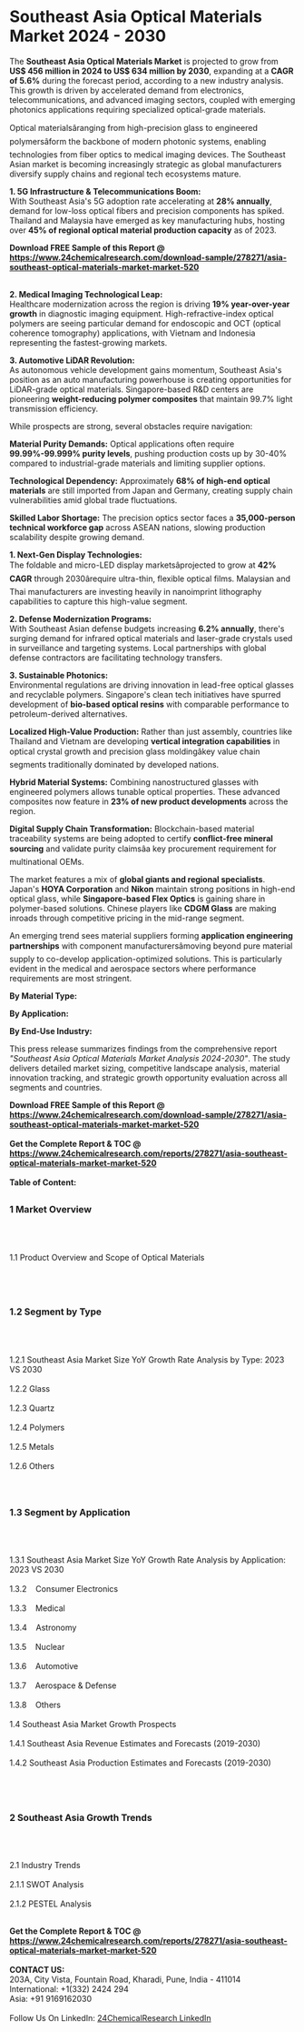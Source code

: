 <h1>Southeast Asia Optical Materials Market 2024 - 2030</h1><p>The <strong>Southeast Asia Optical Materials Market</strong> is projected to grow from <strong>US$ 456 million in 2024 to US$ 634 million by 2030</strong>, expanding at a <strong>CAGR of 5.6%</strong> during the forecast period, according to a new industry analysis. This growth is driven by accelerated demand from electronics, telecommunications, and advanced imaging sectors, coupled with emerging photonics applications requiring specialized optical-grade materials.</p><p>Optical materialsâranging from high-precision glass to engineered polymersâform the backbone of modern photonic systems, enabling technologies from fiber optics to medical imaging devices. The Southeast Asian market is becoming increasingly strategic as global manufacturers diversify supply chains and regional tech ecosystems mature.</p><p><strong>1. 5G Infrastructure &amp; Telecommunications Boom:</strong><br>
With Southeast Asia's 5G adoption rate accelerating at <strong>28% annually</strong>, demand for low-loss optical fibers and precision components has spiked. Thailand and Malaysia have emerged as key manufacturing hubs, hosting over <strong>45% of regional optical material production capacity</strong> as of 2023.</p><div><b>Download FREE Sample of this Report @ 
            <a href="https://www.24chemicalresearch.com/download-sample/278271/asia-southeast-optical-materials-market-market-520">
            https://www.24chemicalresearch.com/download-sample/278271/asia-southeast-optical-materials-market-market-520</a></b></div><br><p><strong>2. Medical Imaging Technological Leap:</strong><br>
Healthcare modernization across the region is driving <strong>19% year-over-year growth</strong> in diagnostic imaging equipment. High-refractive-index optical polymers are seeing particular demand for endoscopic and OCT (optical coherence tomography) applications, with Vietnam and Indonesia representing the fastest-growing markets.</p><p><strong>3. Automotive LiDAR Revolution:</strong><br>
As autonomous vehicle development gains momentum, Southeast Asia's position as an auto manufacturing powerhouse is creating opportunities for LiDAR-grade optical materials. Singapore-based R&amp;D centers are pioneering <strong>weight-reducing polymer composites</strong> that maintain 99.7% light transmission efficiency.</p><p>While prospects are strong, several obstacles require navigation:</p><p><strong>Material Purity Demands:</strong> Optical applications often require <strong>99.99%-99.999% purity levels</strong>, pushing production costs up by 30-40% compared to industrial-grade materials and limiting supplier options.</p><p><strong>Technological Dependency:</strong> Approximately <strong>68% of high-end optical materials</strong> are still imported from Japan and Germany, creating supply chain vulnerabilities amid global trade fluctuations.</p><p><strong>Skilled Labor Shortage:</strong> The precision optics sector faces a <strong>35,000-person technical workforce gap</strong> across ASEAN nations, slowing production scalability despite growing demand.</p><p><strong>1. Next-Gen Display Technologies:</strong><br>
The foldable and micro-LED display marketsâprojected to grow at <strong>42% CAGR</strong> through 2030ârequire ultra-thin, flexible optical films. Malaysian and Thai manufacturers are investing heavily in nanoimprint lithography capabilities to capture this high-value segment.</p><p><strong>2. Defense Modernization Programs:</strong><br>
With Southeast Asian defense budgets increasing <strong>6.2% annually</strong>, there's surging demand for infrared optical materials and laser-grade crystals used in surveillance and targeting systems. Local partnerships with global defense contractors are facilitating technology transfers.</p><p><strong>3. Sustainable Photonics:</strong><br>
Environmental regulations are driving innovation in lead-free optical glasses and recyclable polymers. Singapore's clean tech initiatives have spurred development of <strong>bio-based optical resins</strong> with comparable performance to petroleum-derived alternatives.</p><p><strong>Localized High-Value Production:</strong> Rather than just assembly, countries like Thailand and Vietnam are developing <strong>vertical integration capabilities</strong> in optical crystal growth and precision glass moldingâkey value chain segments traditionally dominated by developed nations.</p><p><strong>Hybrid Material Systems:</strong> Combining nanostructured glasses with engineered polymers allows tunable optical properties. These advanced composites now feature in <strong>23% of new product developments</strong> across the region.</p><p><strong>Digital Supply Chain Transformation:</strong> Blockchain-based material traceability systems are being adopted to certify <strong>conflict-free mineral sourcing</strong> and validate purity claimsâa key procurement requirement for multinational OEMs.</p><p>The market features a mix of <strong>global giants and regional specialists</strong>. Japan's <strong>HOYA Corporation</strong> and <strong>Nikon</strong> maintain strong positions in high-end optical glass, while <strong>Singapore-based Flex Optics</strong> is gaining share in polymer-based solutions. Chinese players like <strong>CDGM Glass</strong> are making inroads through competitive pricing in the mid-range segment.</p><p>An emerging trend sees material suppliers forming <strong>application engineering partnerships</strong> with component manufacturersâmoving beyond pure material supply to co-develop application-optimized solutions. This is particularly evident in the medical and aerospace sectors where performance requirements are most stringent.</p><p><strong>By Material Type:</strong></p><p><strong>By Application:</strong></p><p><strong>By End-Use Industry:</strong></p><p>This press release summarizes findings from the comprehensive report <em>"Southeast Asia Optical Materials Market Analysis 2024-2030"</em>. The study delivers detailed market sizing, competitive landscape analysis, material innovation tracking, and strategic growth opportunity evaluation across all segments and countries.</p><div><b>Download FREE Sample of this Report @ 
            <a href="https://www.24chemicalresearch.com/download-sample/278271/asia-southeast-optical-materials-market-market-520">
            https://www.24chemicalresearch.com/download-sample/278271/asia-southeast-optical-materials-market-market-520</a></b></div><br><div><b>Get the Complete Report & TOC @ 
            <a href="https://www.24chemicalresearch.com/reports/278271/asia-southeast-optical-materials-market-market-520">
            https://www.24chemicalresearch.com/reports/278271/asia-southeast-optical-materials-market-market-520</a></b></div><br>
            <b>Table of Content:</b><p><h2><span style="font-size:16px"><strong>1 Market Overview&nbsp;&nbsp; &nbsp;</strong></span></h2><br />
<br />
<p>1.1 Product Overview and Scope of Optical Materials&nbsp;</p><br />
<br />
<h2><strong><span style="font-size:16px">1.2 Segment by Type&nbsp;&nbsp; &nbsp;</span></strong></h2><br />
<br />
<p>1.2.1 Southeast Asia Market Size YoY Growth Rate Analysis by Type: 2023 VS 2030&nbsp;&nbsp; &nbsp;<br /><br />
1.2.2 Glass&nbsp;&nbsp; &nbsp;<br /><br />
1.2.3 Quartz<br /><br />
1.2.4 Polymers<br /><br />
1.2.5 Metals<br /><br />
1.2.6 Others<br /><br />
<br />
<h2><span style="font-size:16px"><strong>1.3 Segment by Application&nbsp;&nbsp;</strong></span></h2><br />
<br />
<p>1.3.1 Southeast Asia Market Size YoY Growth Rate Analysis by Application: 2023 VS 2030&nbsp;&nbsp; &nbsp;<br /><br />
1.3.2&nbsp;&nbsp; &nbsp;Consumer Electronics<br /><br />
1.3.3&nbsp;&nbsp; &nbsp;Medical<br /><br />
1.3.4&nbsp;&nbsp; &nbsp;Astronomy<br /><br />
1.3.5&nbsp;&nbsp; &nbsp;Nuclear<br /><br />
1.3.6&nbsp;&nbsp; &nbsp;Automotive<br /><br />
1.3.7&nbsp;&nbsp; &nbsp;Aerospace & Defense<br /><br />
1.3.8&nbsp;&nbsp; &nbsp;Others<br /><br />
1.4 Southeast Asia Market Growth Prospects&nbsp;&nbsp; &nbsp;<br /><br />
1.4.1 Southeast Asia Revenue Estimates and Forecasts (2019-2030)&nbsp;&nbsp; &nbsp;<br /><br />
1.4.2 Southeast Asia Production Estimates and Forecasts (2019-2030)&nbsp;&nbsp;</p><br />
<br />
<h2><span style="font-size:16px"><strong>2 Southeast Asia Growth Trends&nbsp;&nbsp; &nbsp;</strong></span></h2><br />
<br />
<p>2.1 Industry Trends&nbsp;&nbsp; &nbsp;<br /><br />
2.1.1 SWOT Analysis&nbsp;&nbsp; &nbsp;<br /><br />
2.1.2 PESTEL Analysis&nbsp;&nbsp; &nbsp;<br /><br />
</p><div><b>Get the Complete Report & TOC @ 
            <a href="https://www.24chemicalresearch.com/reports/278271/asia-southeast-optical-materials-market-market-520">
            https://www.24chemicalresearch.com/reports/278271/asia-southeast-optical-materials-market-market-520</a></b></div><br><b>CONTACT US:</b><br>
            203A, City Vista, Fountain Road, Kharadi, Pune, India - 411014<br>
            International: +1(332) 2424 294<br>
            Asia: +91 9169162030 <br><br>
            Follow Us On LinkedIn: <a href="https://www.linkedin.com/company/24chemicalresearch/">24ChemicalResearch LinkedIn</a>